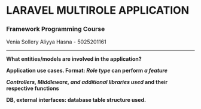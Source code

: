 # LARAVEL MULTIROLE APPLICATION
### Framework Programming Course
<p>Venia Sollery Aliyya Hasna - 5025201161</p>

---
**What entities/models are involved in the application?**

**Application use cases. Format: *Role type* can perform *a feature***
    
***Controllers, Middleware, and additional libraries used* and their respective functions**
    
**DB, external interfaces: database table structure used.**
